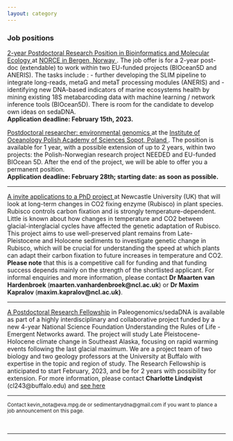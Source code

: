 ```yaml
---
layout: category
---
```


<div class="intro">
<h3 class="section-title underline">Job positions</h3>

<p><a href="https://www.jobbnorge.no/en/available-jobs/job/238789/2-year-postdoctoral-research-position-in-bioinformatics-and-molecular-ecology" target="_blank"><u> 2-year Postdoctoral Research Position in Bioinformatics and Molecular Ecology </u></a> at <a href="https://www.iopan.pl/en/" target="_blank"><u> NORCE in Bergen, Norway </u></a>. The job offer is for a 2-year post-doc (extendable) to work within two EU-funded projects (BIOcean5D and ANERIS). The tasks include : - further developing the SLIM pipeline to integrate long-reads, metaG and metaT processing modules (ANERIS) and - identifying new DNA-based indicators of marine ecosystems health by mining existing 18S metabarcoding data with machine learning / network inference tools (BIOcean5D). There is room for the candidate to develop own ideas on sedaDNA. 
  <br>
   <b>Application deadline: February 15th, 2023.</b></p>
  
 
 <p><a href="https://www.researchgate.net/job/989138_Postdoctoral_researcher_environmental_genomics" target="_blank"><u> Postdoctoral researcher: environmental genomics </u></a> at the <a href="https://www.iopan.pl/en/" target="_blank"><u> Institute of Oceanology Polish Academy of Sciences Sopot, Poland </u></a>. The position is available for 1 year, with a possible extension of up to 2 years, within two projects: the Polish-Norwegian research project NEEDED and EU-funded BIOcean 5D. After the end of the project, we will be able to offer you a permanent position. 
  <br>
   <b>Application deadline: February 28th; starting date: as soon as possible.</b></p>
  
 
<hr />
<p><a href="https://iapetus2.ac.uk/studentships/time-travelling-with-ancient-dna-revealing-past-adaptations-of-plants-to-changes-in-atmospheric-temperature-and-co2-levels-2/" target="_blank"><u> A invite applications to a PhD project </u></a> at Newcastle University (UK) that will look at long-term changes in CO2 fixing enzyme (Rubisco) in plant species. Rubisco controls carbon fixation and is strongly temperature-dependent. Little is known about how changes in temperature and CO2 between glacial-interglacial cycles have affected the genetic adaptation of Rubisco. This project aims to use well-preserved plant remains from Late-Pleistocene and Holocene sediments to investigate genetic change in Rubisco, which will be crucial for understanding the speed at which plants can adapt their carbon fixation to future increases in temperature and CO2. <b> Please note</b> that this is a competitive call for funding and that funding success depends mainly on the strength of the shortlisted applicant. For informal enquiries and more information, please contact <b> Dr Maarten van Hardenbroek</b> (<b>maarten.vanhardenbroek@ncl.ac.uk</b>) or <b>Dr Maxim Kapralov </b>(<b>maxim.kapralov@ncl.ac.uk)</b>.</p>
  <hr />
<p><a href="https://evol.mcmaster.ca/~brian/evoldir/PostDocs/UBuffalo.Paleogenomics_sedaDNA" target="_blank"><u> A Postdoctoral Research Fellowship</u></a> in Paleogenomics/sedaDNA is available as part of a highly interdisciplinary and collaborative project funded by a new 4-year National Science Foundation Understanding the Rules of Life - Emergent Networks award. The project will study Late Pleistocene-Holocene climate change in Southeast Alaska, focusing on rapid warming events following the last glacial maximum. We are a project team of two biology and two geology professors at the University at Buffalo with expertise in the topic and region of study. The Research Fellowship is anticipated to start February, 2023, and be for 2 years with possibility for extension. For more information, please contact <b>Charlotte Lindqvist</b> (cl243@buffalo.edu) and <a href="https://evol.mcmaster.ca/~brian/evoldir/PostDocs/UBuffalo.Paleogenomics_sedaDNA" target="_blank"><u> see here </u></a>
</p>  
  
<hr />
<p><small>Contact kevin_nota@eva.mpg.de or sedimentarydna@gmail.com if you want to plance a job announcement on this page.</small></p>

<br>

<hr>
